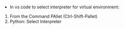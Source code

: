 


* In vs code to select interpreter for virtual environment:

1.  From the Command PAllet (Ctrl-Shift-Pallet)
2.  Python: Select Interpreter